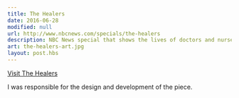 ```yaml
---
title: The Healers
date: 2016-06-28
modified: null
url: http://www.nbcnews.com/specials/the-healers
description: NBC News special that shows the lives of doctors and nurses in a small hospital in Kabul.
art: the-healers-art.jpg
layout: post.hbs
---
```


[Visit The Healers]({{url}})

I was responsible for the design and development of the piece.

